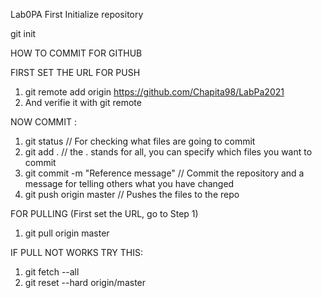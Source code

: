 Lab0PA
First Initialize repository

git init

HOW TO COMMIT FOR GITHUB

FIRST SET THE URL FOR PUSH

1. git remote add origin https://github.com/Chapita98/LabPa2021
2. And verifie it with git remote

NOW COMMIT : 

1. git status // For checking what files are going to commit
2. git add . // the . stands for all, you can specify which files you want to commit
3. git commit -m "Reference message" // Commit the repository and a message for telling others what you have changed
4. git push origin master // Pushes the files to the repo

FOR PULLING (First set the URL, go to Step 1)

1. git pull origin master

IF PULL NOT WORKS TRY THIS: 

1. git fetch --all 
2. git reset --hard origin/master
